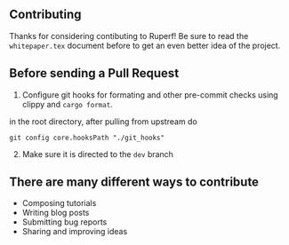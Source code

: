**Contributing**
---

Thanks for considering contibuting to Ruperf! Be sure to read the `whitepaper.tex` document before to get an even better idea of the project.

Before sending a Pull Request
---

1. Configure git hooks for formating and other pre-commit checks using clippy and `cargo format`.

in the root directory, after pulling from upstream do
```
git config core.hooksPath "./git_hooks"
```


2. Make sure it is directed to the `dev` branch



There are many different ways to contribute
---

- Composing tutorials
- Writing blog posts
- Submitting bug reports
- Sharing and improving ideas